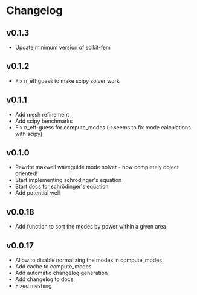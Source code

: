 # Changelog

## v0.1.3

- Update minimum version of scikit-fem
## v0.1.2

- Fix n_eff guess to make scipy solver work

## v0.1.1

- Add mesh refinement
- Add scipy benchmarks
- Fix n_eff-guess for compute_modes (->seems to fix mode calculations with scipy)

## v0.1.0

- Rewrite maxwell waveguide mode solver - now completely object oriented!
- Start implementing schrödinger's equation
- Start docs for schrödinger's equation
- Add potential well

## v0.0.18

- Add function to sort the modes by power within a given area

## v0.0.17

- Allow to disable normalizing the modes in compute_modes
- Add cache to compute_modes
- Add automatic changelog generation
- Add changelog to docs
- Fixed meshing
